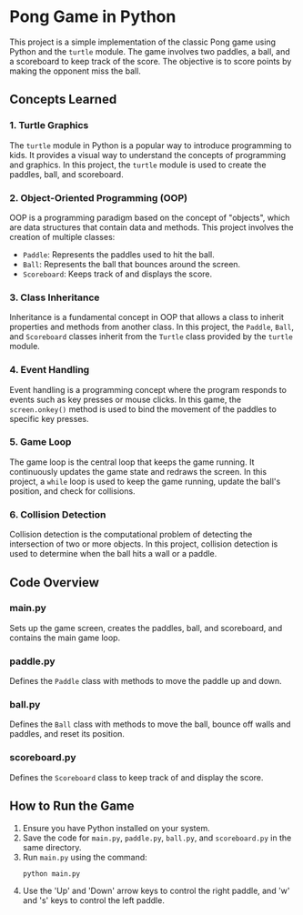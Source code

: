 # Pong Game in Python

This project is a simple implementation of the classic Pong game using Python and the `turtle` module. The game involves two paddles, a ball, and a scoreboard to keep track of the score. The objective is to score points by making the opponent miss the ball.

## Concepts Learned

### 1. Turtle Graphics
The `turtle` module in Python is a popular way to introduce programming to kids. It provides a visual way to understand the concepts of programming and graphics. In this project, the `turtle` module is used to create the paddles, ball, and scoreboard.

### 2. Object-Oriented Programming (OOP)
OOP is a programming paradigm based on the concept of "objects", which are data structures that contain data and methods. This project involves the creation of multiple classes:
- `Paddle`: Represents the paddles used to hit the ball.
- `Ball`: Represents the ball that bounces around the screen.
- `Scoreboard`: Keeps track of and displays the score.

### 3. Class Inheritance
Inheritance is a fundamental concept in OOP that allows a class to inherit properties and methods from another class. In this project, the `Paddle`, `Ball`, and `Scoreboard` classes inherit from the `Turtle` class provided by the `turtle` module.

### 4. Event Handling
Event handling is a programming concept where the program responds to events such as key presses or mouse clicks. In this game, the `screen.onkey()` method is used to bind the movement of the paddles to specific key presses.

### 5. Game Loop
The game loop is the central loop that keeps the game running. It continuously updates the game state and redraws the screen. In this project, a `while` loop is used to keep the game running, update the ball's position, and check for collisions.

### 6. Collision Detection
Collision detection is the computational problem of detecting the intersection of two or more objects. In this project, collision detection is used to determine when the ball hits a wall or a paddle.

## Code Overview

### main.py
Sets up the game screen, creates the paddles, ball, and scoreboard, and contains the main game loop.

### paddle.py
Defines the `Paddle` class with methods to move the paddle up and down.

### ball.py
Defines the `Ball` class with methods to move the ball, bounce off walls and paddles, and reset its position.

### scoreboard.py
Defines the `Scoreboard` class to keep track of and display the score.

## How to Run the Game

1. Ensure you have Python installed on your system.
2. Save the code for `main.py`, `paddle.py`, `ball.py`, and `scoreboard.py` in the same directory.
3. Run `main.py` using the command:
    ```sh
    python main.py
    ```
4. Use the 'Up' and 'Down' arrow keys to control the right paddle, and 'w' and 's' keys to control the left paddle.
